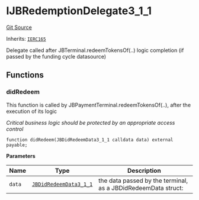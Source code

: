 # IJBRedemptionDelegate3_1_1

[Git Source](https://github.com/jbx-protocol/juice-contracts-v3/blob/d45af6f3e4786ae53b9c9248af7f5f8ee832bece/contracts/interfaces/IJBRedemptionDelegate3_1_1.sol)

Inherits: [`IERC165`](https://docs.openzeppelin.com/contracts/4.x/api/utils#IERC165)

Delegate called after JBTerminal.redeemTokensOf(..) logic completion (if passed by the funding cycle datasource)

## Functions

### didRedeem

This function is called by JBPaymentTerminal.redeemTokensOf(..), after the execution of its logic

*Critical business logic should be protected by an appropriate access control*

```solidity
function didRedeem(JBDidRedeemData3_1_1 calldata data) external payable;
```

**Parameters**

|Name|Type|Description|
|----|----|-----------|
|`data`|[`JBDidRedeemData3_1_1`](/docs/v4/deprecated/v3/api/data-structures/jbdidredeemdata3_1_1.md)|the data passed by the terminal, as a JBDidRedeemData struct:|

